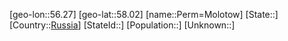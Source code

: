 ﻿---
location: [58.02,56.27]
type: City
tags:
- geo/City


SpocWebEntityId: 33308
isDeleted: false
confidential: public

---
[geo-lon::56.27]
[geo-lat::58.02]
[name::Perm=Molotow]
[State::]
[Country::[Russia](geo/Continent/Europe/Russia.md)]
[StateId::]
[Population::]
[Unknown::]

